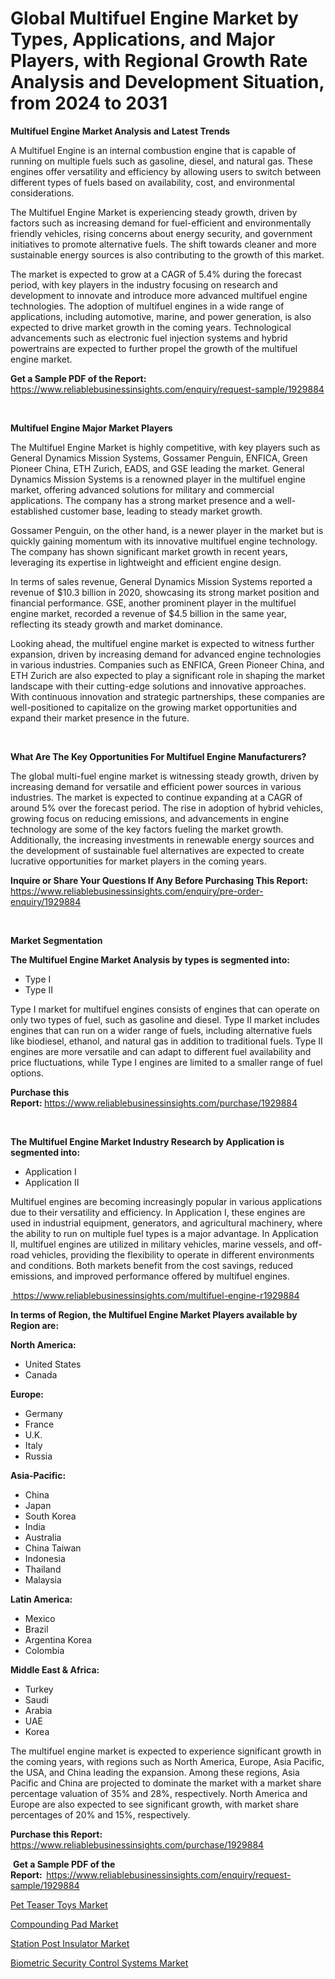 <p><h1>Global Multifuel Engine Market by Types, Applications, and Major Players, with Regional Growth Rate Analysis and Development Situation, from 2024 to 2031</h1></p><p><strong>Multifuel Engine Market Analysis and Latest Trends</strong></p>
<p><p>A Multifuel Engine is an internal combustion engine that is capable of running on multiple fuels such as gasoline, diesel, and natural gas. These engines offer versatility and efficiency by allowing users to switch between different types of fuels based on availability, cost, and environmental considerations.</p><p>The Multifuel Engine Market is experiencing steady growth, driven by factors such as increasing demand for fuel-efficient and environmentally friendly vehicles, rising concerns about energy security, and government initiatives to promote alternative fuels. The shift towards cleaner and more sustainable energy sources is also contributing to the growth of this market.</p><p>The market is expected to grow at a CAGR of 5.4% during the forecast period, with key players in the industry focusing on research and development to innovate and introduce more advanced multifuel engine technologies. The adoption of multifuel engines in a wide range of applications, including automotive, marine, and power generation, is also expected to drive market growth in the coming years. Technological advancements such as electronic fuel injection systems and hybrid powertrains are expected to further propel the growth of the multifuel engine market.</p></p>
<p><strong>Get a Sample PDF of the Report:&nbsp;</strong> <a href="https://www.reliablebusinessinsights.com/enquiry/request-sample/1929884">https://www.reliablebusinessinsights.com/enquiry/request-sample/1929884</a></p>
<p>&nbsp;</p>
<p><strong>Multifuel Engine Major Market Players</strong></p>
<p><p>The Multifuel Engine Market is highly competitive, with key players such as General Dynamics Mission Systems, Gossamer Penguin, ENFICA, Green Pioneer China, ETH Zurich, EADS, and GSE leading the market. General Dynamics Mission Systems is a renowned player in the multifuel engine market, offering advanced solutions for military and commercial applications. The company has a strong market presence and a well-established customer base, leading to steady market growth.</p><p>Gossamer Penguin, on the other hand, is a newer player in the market but is quickly gaining momentum with its innovative multifuel engine technology. The company has shown significant market growth in recent years, leveraging its expertise in lightweight and efficient engine design.</p><p>In terms of sales revenue, General Dynamics Mission Systems reported a revenue of $10.3 billion in 2020, showcasing its strong market position and financial performance. GSE, another prominent player in the multifuel engine market, recorded a revenue of $4.5 billion in the same year, reflecting its steady growth and market dominance.</p><p>Looking ahead, the multifuel engine market is expected to witness further expansion, driven by increasing demand for advanced engine technologies in various industries. Companies such as ENFICA, Green Pioneer China, and ETH Zurich are also expected to play a significant role in shaping the market landscape with their cutting-edge solutions and innovative approaches. With continuous innovation and strategic partnerships, these companies are well-positioned to capitalize on the growing market opportunities and expand their market presence in the future.</p></p>
<p>&nbsp;</p>
<p><strong>What Are The Key Opportunities For Multifuel Engine Manufacturers?</strong></p>
<p><p>The global multi-fuel engine market is witnessing steady growth, driven by increasing demand for versatile and efficient power sources in various industries. The market is expected to continue expanding at a CAGR of around 5% over the forecast period. The rise in adoption of hybrid vehicles, growing focus on reducing emissions, and advancements in engine technology are some of the key factors fueling the market growth. Additionally, the increasing investments in renewable energy sources and the development of sustainable fuel alternatives are expected to create lucrative opportunities for market players in the coming years.</p></p>
<p><strong>Inquire or Share Your Questions If Any Before Purchasing This Report:</strong> <a href="https://www.reliablebusinessinsights.com/enquiry/pre-order-enquiry/1929884">https://www.reliablebusinessinsights.com/enquiry/pre-order-enquiry/1929884</a></p>
<p>&nbsp;</p>
<p><strong>Market Segmentation</strong></p>
<p><strong>The Multifuel Engine Market Analysis by types is segmented into:</strong></p>
<p><ul><li>Type I</li><li>Type II</li></ul></p>
<p><p>Type I market for multifuel engines consists of engines that can operate on only two types of fuel, such as gasoline and diesel. Type II market includes engines that can run on a wider range of fuels, including alternative fuels like biodiesel, ethanol, and natural gas in addition to traditional fuels. Type II engines are more versatile and can adapt to different fuel availability and price fluctuations, while Type I engines are limited to a smaller range of fuel options.</p></p>
<p><strong>Purchase this Report:&nbsp;</strong><a href="https://www.reliablebusinessinsights.com/purchase/1929884">https://www.reliablebusinessinsights.com/purchase/1929884</a></p>
<p>&nbsp;</p>
<p><strong>The Multifuel Engine Market Industry Research by Application is segmented into:</strong></p>
<p><ul><li>Application I</li><li>Application II</li></ul></p>
<p><p>Multifuel engines are becoming increasingly popular in various applications due to their versatility and efficiency. In Application I, these engines are used in industrial equipment, generators, and agricultural machinery, where the ability to run on multiple fuel types is a major advantage. In Application II, multifuel engines are utilized in military vehicles, marine vessels, and off-road vehicles, providing the flexibility to operate in different environments and conditions. Both markets benefit from the cost savings, reduced emissions, and improved performance offered by multifuel engines.</p></p>
<p><a href="https://www.reliablebusinessinsights.com/multifuel-engine-r1929884">&nbsp;https://www.reliablebusinessinsights.com/multifuel-engine-r1929884</a></p>
<p><strong>In terms of Region, the Multifuel Engine Market Players available by Region are:</strong></p>
<p>
    <p> <strong> North America: </strong>
        <ul>
            <li>United States</li>
            <li>Canada</li>
        </ul>
        </p> 
    <p> <strong> Europe: </strong>
        <ul>
            <li>Germany</li>
            <li>France</li>
            <li>U.K.</li>
            <li>Italy</li>
            <li>Russia</li>
        </ul>
        </p> 
    <p> <strong> Asia-Pacific: </strong>
        <ul>
            <li>China</li>
            <li>Japan</li>
            <li>South Korea</li>
            <li>India</li>
            <li>Australia</li>
            <li>China Taiwan</li>
            <li>Indonesia</li>
            <li>Thailand</li>
            <li>Malaysia</li>
        </ul>
        </p> 
    <p> <strong> Latin America: </strong>
        <ul>
            <li>Mexico</li>
            <li>Brazil</li>
            <li>Argentina Korea</li>
            <li>Colombia</li>
        </ul>
        </p> 
    <p> <strong> Middle East & Africa: </strong>
        <ul>
            <li>Turkey</li>
            <li>Saudi</li>
            <li>Arabia</li>
            <li>UAE</li>
            <li>Korea</li>
        </ul>
    </p>
    </p>
<p><p>The multifuel engine market is expected to experience significant growth in the coming years, with regions such as North America, Europe, Asia Pacific, the USA, and China leading the expansion. Among these regions, Asia Pacific and China are projected to dominate the market with a market share percentage valuation of 35% and 28%, respectively. North America and Europe are also expected to see significant growth, with market share percentages of 20% and 15%, respectively.</p></p>
<p><strong>Purchase this Report: </strong><a href="https://www.reliablebusinessinsights.com/purchase/1929884">https://www.reliablebusinessinsights.com/purchase/1929884</a></p>
<p>&nbsp;<strong>Get a Sample PDF of the Report:&nbsp;&nbsp;</strong><a href="https://www.reliablebusinessinsights.com/enquiry/request-sample/1929884">https://www.reliablebusinessinsights.com/enquiry/request-sample/1929884</a></p>
<p><strong></strong></p>
<p><p><a href="https://github.com/Angelnienowdseej3e45z3p8c/Market-Research-Report-List-3/blob/main/pet-teaser-toys-market.md">Pet Teaser Toys Market</a></p><p><a href="https://www.linkedin.com/pulse/navigating-global-compounding-pad-market-landscape-trends-forecasts-ietge">Compounding Pad Market</a></p><p><a href="https://www.linkedin.com/pulse/station-post-insulator-market-size-share-analysis-growth-sc5bc">Station Post Insulator Market</a></p><p><a href="https://github.com/brentleyjimmiealvaradoz4l1rea/Market-Research-Report-List-3/blob/main/biometric-security-control-systems-market.md">Biometric Security Control Systems Market</a></p></p>